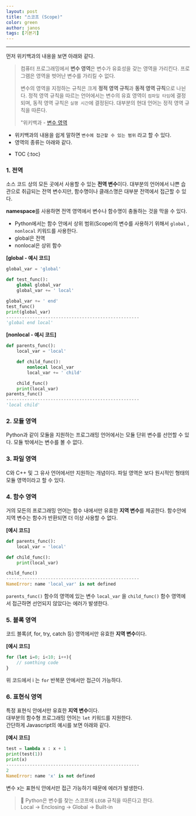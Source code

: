 ```yaml
---
layout: post
title: "스코프 (Scope)"
color: green
author: janos
tags: [기본기]
---
```


---

먼저 위키백과의 내용을 보면 아래와 같다.

> 컴퓨터 프로그래밍에서 **변수 영역**은 변수가 유효성을 갖는 영역을 가리킨다. 프로그램은 영역을 벗어난 변수를 가리킬 수 없다.
> 
> 변수의 영역을 지정하는 규칙은 크게 **정적 영역 규칙**과 **동적 영역 규칙**으로 나뉜다. 정적 영역 규칙을 따르는 언어에서는 변수의 유효 영역이 `컴파일 타임`에 결정되며, 동적 영역 규칙은 `실행 시간`에 결정된다. 대부분의 현대 언어는 정적 영역 규칙을 따른다.
> 
> "위키백과 - [변수 영역]([https://ko.wikipedia.org/wiki/변수_영역](https://ko.wikipedia.org/wiki/%EB%B3%80%EC%88%98_%EC%98%81%EC%97%AD))

- 위키백과의 내용을 쉽게 말하면 `변수에 접근할 수 있는 범위` 라고 할 수 있다.
- 영역의 종류는 아래와 같다.

* TOC
{:toc}

### 1. 전역

소스 코드 상의 모든 곳에서 사용할 수 있는 **전역 변수**이다. 대부분의 언어에서 나쁜 습관으로 취급되는 전역 변수지만, 함수명이나 클래스명은 대부분 전역에서 접근할 수 있다.

**namespace**를 사용하면 전역 영역에서 변수나 함수명이 충돌하는 것을 막을 수 있다.

- Python에서는 함수 안에서 상위 범위(Scope)의 변수를 사용하기 위해서 `global` , `nonlocal` 키워드를 사용한다.
- global은 전역
- nonlocal은 상위 함수

**[global - 예시 코드]**

```python
global_var = 'global'

def test_func():
    global global_var
    global_var += ' local'

global_var += ' end'
test_func()
print(global_var)
---------------------------------------------------
'global end local'
```

**[nonlocal - 예시 코드]**

```python
def parents_func():
    local_var = 'local'

    def child_func():
        nonlocal local_var
        local_var += ' child'

    child_func()
    print(local_var)
parents_func()
---------------------------------------------------
'local child'
```

### 2. 모듈 영역

Python과 같이 모듈을 지원하는 프로그래밍 언어에서는 모듈 단위 변수를 선언할 수 있다. 모듈 밖에서는 변수를 볼 수 없다.

### 3. 파일 영역

C와 C++ 및 그 유사 언어에서만 지원하는 개념이다. 파일 영역은 보다 원시적인 형태의 모듈 영역이라고 할 수 있다.

### 4. 함수 영역

거의 모든의 프로그래밍 언어는 함수 내에서만 유효한 **지역 변수**를 제공한다. 함수안에 지역 변수는 함수가 반환되면 더 이상 사용할 수 없다.

**[예시 코드]**

```python
def parents_func():
    local_var = 'local'

def child_func():
    print(local_var)

child_func()
---------------------------------------------------
NameError: name 'local_var' is not defined
```

`parents_func()` 함수의 영역에 있는 변수 `local_var` 을 `child_func()` 함수 영역에서 접근하면 선언되지 않았다는 에러가 발생한다.

### 5. 블록 영역

코드 블록(if, for, try, catch 등) 영역에서만 유효한 **지역 변수**이다.

**[예시 코드]**

```jsx
for (let i=0; i<10; i++){
    // somthing code
}
```

위 코드에서 i 는 `for` 반복문 안에서만 접근이 가능하다.

### 6. 표현식 영역

특정 표현식 안에서만 유효한 **지역 변수**이다.  
대부분의 함수형 프로그래밍 언어는 `let` 키워드를 지원한다.  
간단하게 Javascript의 예시를 보면 아래와 같다.

**[예시 코드]**

```python
test = lambda x : x + 1
print(test(1))
print(x)
---------------------------------------------------
2
NameError: name 'x' is not defined
```

변수 x는 표현식 안에서만 접근 가능하기 때문에 에러가 발생한다.

> 📌 Python은 변수를 찾는 스코프에 `LEGB` 규칙을 따른다고 한다.  
> Local -> Enclosing -> Global -> Built-in